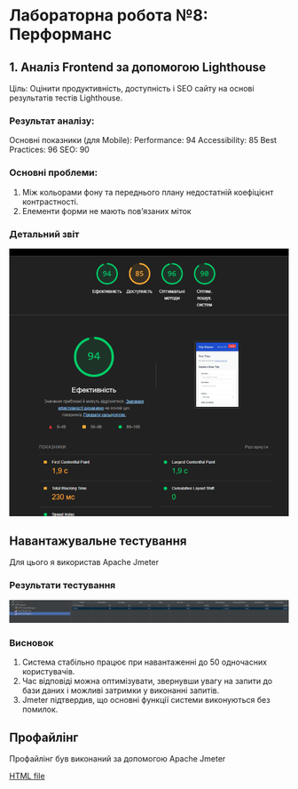 
# Лабораторна робота №8: Перформанс

## 1. Аналіз Frontend за допомогою Lighthouse

Ціль: Оцінити продуктивність, доступність і SEO сайту на основі результатів тестів Lighthouse.

### Результат аналізу:

Основні показники (для Mobile):
Performance: 94
Accessibility: 85
Best Practices: 96
SEO: 90

### Основні проблеми:

1. Між кольорами фону та переднього плану недостатній коефіцієнт контрастності.
2. Елементи форми не мають пов’язаних міток

### Детальний звіт

![Скріншот](./lighthouse.png)

## Навантажувальне тестування

Для цього я використав Apache Jmeter
### Результати тестування
![Скріншот](./jmeter.png)

### Висновок
1. Система стабільно працює при навантаженні до 50 одночасних користувачів.
2. Час відповіді можна оптимізувати, звернувши увагу на запити до бази даних і можливі затримки у виконанні запитів.
3. Jmeter підтвердив, що основні функції системи виконуються без помилок.

## Профайлінг

Профайлінг був виконаний за допомогою Apache Jmeter

[HTML file](./Reports/index.html)